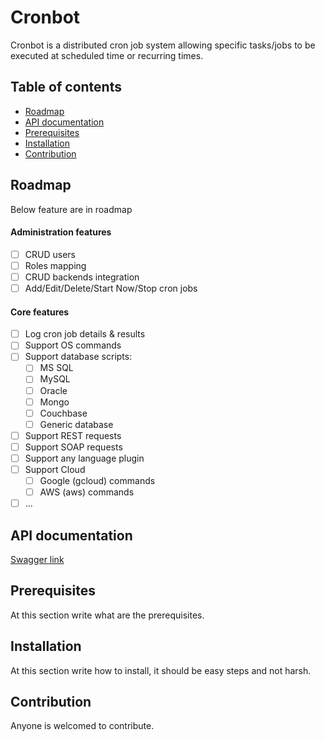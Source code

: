 # Cronbot 

Cronbot is a distributed cron job system allowing specific tasks/jobs to be executed at scheduled time or recurring times.

## Table of contents
- [Roadmap](#roadmap)
- [API documentation](#api-documentation)
- [Prerequisites](#prerequisites)
- [Installation](#installation)
- [Contribution](#contribution)

## Roadmap
Below feature are in roadmap

#### Administration features
- [ ] CRUD users
- [ ] Roles mapping
- [ ] CRUD backends integration
- [ ] Add/Edit/Delete/Start Now/Stop cron jobs

#### Core features
- [ ] Log cron job details & results
- [ ] Support OS commands
 - [ ] Support database scripts:
	 - [ ] MS SQL
	 - [ ] MySQL
	 - [ ] Oracle
	 - [ ] Mongo
	 - [ ] Couchbase
	 - [ ] Generic database
 - [ ] Support REST requests
 - [ ] Support SOAP requests
 - [ ] Support any language plugin
 - [ ] Support Cloud
	 - [ ] Google (gcloud) commands
	 - [ ] AWS (aws) commands
 - [ ] ...

## API documentation
[Swagger link](https://app.swaggerhub.com/apis-docs/ahelmy/cronbot/1.0.0)

## Prerequisites
At this section write what are the prerequisites. 

## Installation
At this section write how to install, it should  be easy steps and not harsh.

## Contribution
Anyone is welcomed to contribute.

